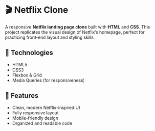 # 🎬 Netflix Clone

A responsive **Netflix landing page clone** built with **HTML** and **CSS**. This project replicates the visual design of Netflix’s homepage, perfect for practicing front-end layout and styling skills.

## 🔧 Technologies

- HTML5  
- CSS3  
- Flexbox & Grid  
- Media Queries (for responsiveness)

## 📌 Features

- Clean, modern Netflix-inspired UI  
- Fully responsive layout  
- Mobile-friendly design  
- Organized and readable code


